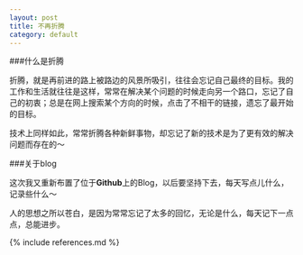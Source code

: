 ```yaml
---
layout: post
title: 不再折腾
category: default
---
```


###什么是折腾

折腾，就是再前进的路上被路边的风景所吸引，往往会忘记自己最终的目标。我的工作和生活就往往是这样，常常在解决某个问题的时候走向另一个路口，忘记了自己的初衷；总是在网上搜索某个方向的时候，点击了不相干的链接，遗忘了最开始的目标。

技术上同样如此，常常折腾各种新鲜事物，却忘记了新的技术是为了更有效的解决问题而存在的～

###关于blog

这次我又重新布置了位于**Github**上的Blog，以后要坚持下去，每天写点儿什么，记录些什么～

人的思想之所以苍白，是因为常常忘记了太多的回忆，无论是什么，每天记下一点点，总能进步。

{% include references.md %}
